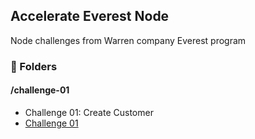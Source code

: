 ## Accelerate Everest Node

Node challenges from Warren company Everest program

### :file_folder: Folders

#### /challenge-01

- Challenge 01: Create Customer
- [Challenge 01](https://warren.atlassian.net/jira/software/c/projects/EV/boards/454?modal=detail&selectedIssue=EV-320&assignee=60b8356b46e2780068a5f6a0 "Challenge 01")
